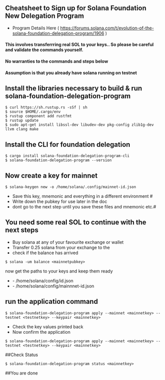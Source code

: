 ## Cheatsheet to Sign up for Solana Foundation New Delegation Program
- Program Details Here ( https://forums.solana.com/t/evolution-of-the-solana-foundation-delegation-program/1906 )
#### This involves transferrring real SOL to your keys.. So please be careful and validate the commands yourself.  
#### No warranties to the commands and steps below
#### Assumption is that you already have solana running on testnet

## Install the libraries necessary to build & run solana-foundation-delegation-program
```
$ curl https://sh.rustup.rs -sSf | sh
$ source $HOME/.cargo/env
$ rustup component add rustfmt
$ rustup update
$ sudo apt-get install libssl-dev libudev-dev pkg-config zlib1g-dev llvm clang make
```

## Install the CLI for foundation delegation
```
$ cargo install solana-foundation-delegation-program-cli
$ solana-foundation-delegation-program --version
```

## Now create a key for mainnet
```
$ solana-keygen new -o /home/solana/.config/mainnet-id.json
```
- Save this key, mnemonic and everything in a different environment #
- Write down the pubkey for use later in the doc <mainnetpubkey>
- dont go to the next step until you save these files and mnemonic etc.#

## You need some real SOL to continue with the next steps
- Buy solana at any of your favourite exchange or wallet
- Transfer 0.25 solana from your exchange to the <mainnetpubkey>
- check if the balance has arrived
```
$ solana -um balance <mainnetpubkey>  
```
now get the paths to your keys and keep them ready
- <testnetkey> - /home/solana/config/id.json
- <mainnetkey> - /home/solana/config/mainnnet-id.json

## run the application command
```
$ solana-foundation-delegation-program apply --mainnet <mainnetkey> --testnet <testnetkey> --keypair <mainnetkey>
```
- Check the key values printed back
- Now confirm the application
```
$ solana-foundation-delegation-program apply --mainnet <mainnetkey> --testnet <testnetkey> --keypair <mainnetkey>
```
##Check Status  
```
$ solana-foundation-delegation-program status <mainnetkey>
```
  
##You are done

